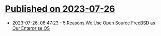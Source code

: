 # [Published on 2023-07-26](index.md)

* [2023-07-26, 08:47:23](https://lobste.rs/s/mnubxb/5_reasons_we_use_open_source_freebsd_as_our) - [5 Reasons We Use Open Source FreeBSD as Our Enterprise OS](https://hackernoon.com/5-reasons-we-use-open-source-freebsd-as-our-enterprise-os)
